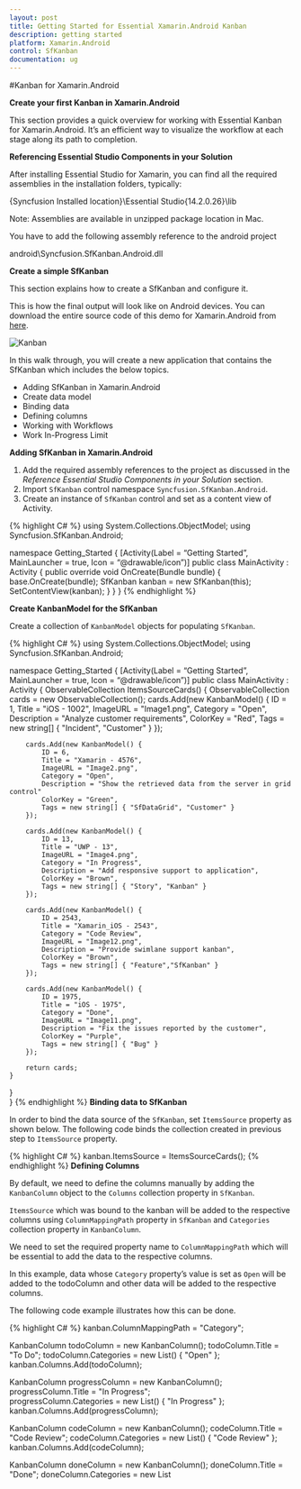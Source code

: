 ```yaml
---
layout: post
title: Getting Started for Essential Xamarin.Android Kanban
description: getting started
platform: Xamarin.Android
control: SfKanban
documentation: ug
---
```


#<a id="KanbanAndroid"></a>Kanban for Xamarin.Android

**Create your first Kanban in Xamarin.Android**

This section provides a quick overview for working with Essential Kanban for Xamarin.Android. It’s an efficient way to visualize the workflow at each stage along its path to completion.

**Referencing Essential Studio Components in your Solution**

After installing Essential Studio for Xamarin, you can find all the required assemblies in the installation folders, typically:

{Syncfusion Installed location}\Essential Studio{14.2.0.26}\lib

Note: Assemblies are available in unzipped package location in Mac.

You have to add the following assembly reference to the android project

android\Syncfusion.SfKanban.Android.dll

**Create a simple SfKanban**

This section explains how to create a SfKanban and configure it. 

This is how the final output will look like on Android devices. You can download the entire source code of this demo for Xamarin.Android from [here](http://files2.syncfusion.com/Xamarin.Android/Samples/Kanban_GettingStarted.zip).

![Kanban](kanban_images/KanbanGettingStared.jpeg)

In this walk through, you will create a new application that contains the SfKanban which includes the below topics.

* Adding SfKanban in Xamarin.Android
* Create data model
* Binding data
* Defining columns
* Working with Workflows
* Work In-Progress Limit

**Adding SfKanban in Xamarin.Android**

1. Add the required assembly references to the project as discussed in the _Reference Essential Studio Components in your Solution_ section.
2. Import `SfKanban` control namespace `Syncfusion.SfKanban.Android`.
3. Create an instance of `SfKanban` control and set as a content view of Activity.


{% highlight C# %}
using System.Collections.ObjectModel;
using Syncfusion.SfKanban.Android; 

namespace Getting_Started
{
[Activity(Label = “Getting Started”, MainLauncher = true, Icon = “@drawable/icon”)]
public  class MainActivity : Activity
{
	public override void OnCreate(Bundle bundle)
	{		
		base.OnCreate(bundle);
		SfKanban kanban = new SfKanban(this);	
		SetContentView(kanban);
	}
}
}
{% endhighlight %}

**Create KanbanModel for the SfKanban**

Create a collection of `KanbanModel` objects for populating `SfKanban`.

{% highlight C# %}
using System.Collections.ObjectModel;
using Syncfusion.SfKanban.Android; 

namespace Getting_Started
{
[Activity(Label = “Getting Started”, MainLauncher = true, Icon = “@drawable/icon”)]
public class MainActivity : Activity
{
	ObservableCollection<KanbanModel> ItemsSourceCards()
	{
		ObservableCollection<KanbanModel> cards = new ObservableCollection<KanbanModel>();
		cards.Add(new KanbanModel() { 
			ID = 1, 
			Title = "iOS - 1002", 
			ImageURL = "Image1.png", 
			Category = "Open", 
			Description = "Analyze customer requirements", 
			ColorKey = "Red",
			Tags = new string[] { "Incident", "Customer" }
		});
		
		cards.Add(new KanbanModel() { 
			ID = 6, 
			Title = "Xamarin - 4576", 
			ImageURL = "Image2.png", 
			Category = "Open",
			Description = "Show the retrieved data from the server in grid control" 
			ColorKey = "Green", 
			Tags = new string[] { "SfDataGrid", "Customer" }
		});
		
		cards.Add(new KanbanModel() { 
			ID = 13, 
			Title = "UWP - 13", 
			ImageURL = "Image4.png", 
			Category = "In Progress", 
			Description = "Add responsive support to application", 
			ColorKey = "Brown", 
			Tags = new string[] { "Story", "Kanban" } 
		});  
		
		cards.Add(new KanbanModel() { 
			ID = 2543, 
			Title = "Xamarin_iOS - 2543", 
			Category = "Code Review", 
			ImageURL = "Image12.png", 
			Description = "Provide swimlane support kanban", 
			ColorKey = "Brown", 
			Tags = new string[] { "Feature","SfKanban" } 
		});
		  
		cards.Add(new KanbanModel() { 
			ID = 1975, 
			Title = "iOS - 1975", 
			Category = "Done", 
			ImageURL = "Image11.png", 
			Description = "Fix the issues reported by the customer", 
			ColorKey = "Purple", 
			Tags = new string[] { "Bug" } 
		});   
		
		return cards; 
	} 
}     
}
{% endhighlight %}
**Binding data to SfKanban**

In order to bind the data source of the `SfKanban`, set `ItemsSource` property as shown below. The following code binds the collection created in previous step to `ItemsSource` property.

{% highlight C# %}
kanban.ItemsSource = ItemsSourceCards();
{% endhighlight %}
**Defining Columns**

By default, we need to define the columns manually by adding the `KanbanColumn` object to the `Columns` collection property in `SfKanban`. 

`ItemsSource` which was bound to the kanban will be added to the respective columns using `ColumnMappingPath` property in `SfKanban` and `Categories` collection property in `KanbanColumn`.

We need to set the required property name to `ColumnMappingPath` which will be essential to add the data to the respective columns.

In this example, data whose `Category` property’s value is set as `Open` will be added to the todoColumn and other data will be added to the respective columns.

The following code example illustrates how this can be done.

{% highlight C# %}
kanban.ColumnMappingPath = "Category"; 
 
KanbanColumn todoColumn = new KanbanColumn();
todoColumn.Title = "To Do"; 
todoColumn.Categories = new List<object>() { "Open" };
kanban.Columns.Add(todoColumn);  

KanbanColumn progressColumn = new KanbanColumn();
progressColumn.Title = "In Progress";  
progressColumn.Categories = new List<object>() { "In Progress" }; 
kanban.Columns.Add(progressColumn);  
 
KanbanColumn codeColumn = new KanbanColumn(); 
codeColumn.Title = "Code Review"; 
codeColumn.Categories = new List<object>() { "Code Review" };  
kanban.Columns.Add(codeColumn);  

KanbanColumn doneColumn = new KanbanColumn(); 
doneColumn.Title = "Done"; 
doneColumn.Categories = new List<object>() { "Done" };  
kanban.Columns.Add(doneColumn); 
{% endhighlight %}

You can also set `AutoGenerateColumns` property to true in which you don't need to define the columns as mentioned in the above example.  This will create columns depending on the `ColumnMappingPath` property for all the distinct values in `ItemsSource`.

When the columns are auto-generated, you can handle the `ColumnsGenerated` event to customize the columns after they are added to the `ActualColumns` collection in `SfKanban`.

**Working with workflows**

A Kanban workflow is a set of `Category` and  `AllowedTransitions`, that an item moves through during its lifecycle and typically represents processes within your organization.

`Category ` represents a state of an item at a particular point in a specific workflow. An item can be in only one category at a specific point of time.

`AllowedTransitions` is a list of categories to where the card can be moved from the current category. 

**Creating the workflows**

Initialize `Workflows` property with a list of `KanbanWorkflow` instances. Each instance represents a workflow in Kanban. The following code example illustrates how this can be done.

{% highlight C# %}
var workflows = new List<KanbanWorkflow>();

var openWorkflow = new KanbanWorkflow();
openWorkflow.Category = "Open"; 
openWorkflow.AllowedTransitions = new List<object> { "In Progress" };  

var progressWorkflow = new KanbanWorkflow(); 
progressWorkflow.Category = "In Progress"; 
progressWorkflow.AllowedTransitions = new List<object> { "Open", "Code Review", "Closed-No Code Changes" };  

workflows.Add(openWorkflow); 
workflows.Add(progressWorkflow);    

kanban.Workflows = workflows;  
{% endhighlight %}

**Work In-Progress Limit**

In column, you can set minimum and maximum items limit by using the `MinimumLimit` and `MaximumLimit` properties. However, this will not restrict moving the items from one column to another column. But the violation of the limit can be indicated by changing the color of the error bar. 

{% highlight C# %}
todoColumn.MinimumLimit = 5; 
todoColumn.MaximumLimit = 10;   
{% endhighlight %}

Following properties are used to customize its appearance.

* Color – used to change the default color of the error bar
* MaxValidationColor – used to change the maximum validation color of the error bar
* MinValidationColor – used to change the minimum validation color of the error bar
* Height – used to change the height of the error bar

{% highlight C# %}
todoColumn.ErrorBarSettings.Color = Color.Green; 
todoColumn.ErrorBarSettings.MinValidationColor = Color.Orange; 
todoColumn.ErrorBarSettings.MaxValidationColor = Color.Red; 
todoColumn.ErrorBarSettings.Height = 4;    
{% endhighlight %}

